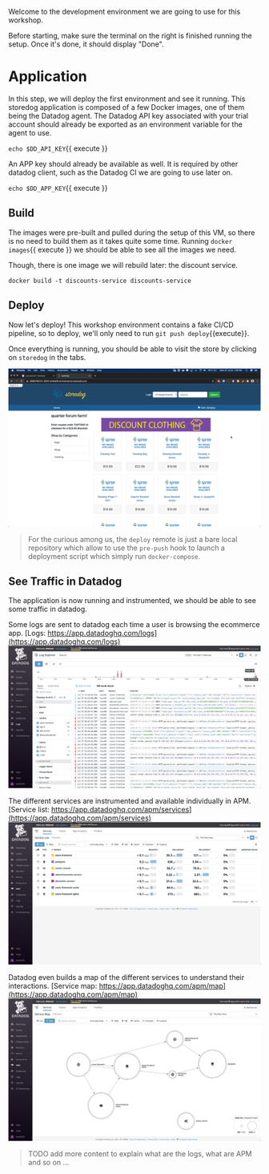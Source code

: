 Welcome to the development environment we are going to use for this workshop.

Before starting, make sure the terminal on the right is finished running the setup.
Once it's done, it should display "Done".

# Application

In this step, we will deploy the first environment and see it running.
This storedog application is composed of a few Docker images, one of them being the Datadog agent.
The Datadog API key associated with your trial account should already be exported as an environment variable for the agent to use.

`echo $DD_API_KEY`{{ execute }}

An APP key should already be available as well.
It is required by other datadog client, such as the Datadog CI we are going to use later on.

`echo $DD_APP_KEY`{{ execute }}

## Build

The images were pre-built and pulled during the setup of this VM, so there is no need to build them as it takes quite some time.
Running `docker images`{{ execute }} we should be able to see all the images we need.

Though, there is one image we will rebuild later: the discount service.

```
docker build -t discounts-service discounts-service
```

## Deploy

Now let's deploy!
This workshop environment contains a fake CI/CD pipeline, so to deploy, we'll only need to run `git push deploy`{{execute}}.

Once everything is running, you should be able to visit the store by clicking on `storedog` in the tabs.

![The ecommerce app should be available](assets/storedog.png)

> For the curious among us, the `deploy` remote is just a bare local repository which allow to use the `pre-push` hook to launch a deployment script which simply run `docker-compose`.

<!-- 

# Datadog agent

## API and APP keys

In order to authenticate and send data, datadog clients will need the API and APP key from your datadog account.

We can find these keys in the Integration menu, within the APIs entry.
![The Integration menu is the jiggsaw puzzle piece icon on the left, then we can find the APIs menu entry](assets/integrations.png)

### API key

Once in the _APIs_ tab of the _Integration_ section, the API Key is in the first revealing section.
The API key is masked at first, but will reveal itself on a mouse hover.
Let's double-click to select and copy it to paste it later in the terminal.
![The api key is masked behind the purple band](assets/api-key-masked.png)
![And reveals itself on a mouse hover](assets/api-key-revealed.png)

The datadog agent will expect this API key to be available under the `DD_API_KEY` environment variable.
So we can simply export this variable to be available throughout our session.

```
export DD_API_KEY=<your api key>
```

### APP key

The Application keys are available in the second revealing section.
Contrary to the API key, the APP key is not yet created, and we need to create it ourselves.
This APP key will be required for Synthetics CI later on, so let's just call it `synthetics-ci`.
![And reveals itself on a mouse hover](assets/app-key-creation.png)

Once the APP key is created, it's available exactly like the API key.
![And reveals itself on a mouse hover](assets/app-key-revealed.png)

We can export it as an env variable, exactly like the API key.

```
export DD_APP_KEY=<your app key>
```

For the agent to take into account these keys, we need to restart the application.

`git push deploy`{{execute}}
 --> 
## See Traffic in Datadog

The application is now running and instrumented, we should be able to see some traffic in datadog.

Some logs are sent to datadog each time a user is browsing the ecommerce app.
[Logs: https://app.datadoghq.com/logs](https://app.datadoghq.com/logs)
![](assets/logs.png)

The different services are instrumented and available individually in APM.
[Service list: https://app.datadoghq.com/apm/services](https://app.datadoghq.com/apm/services)
![](assets/apm.png)

Datadog even builds a map of the different services to understand their interactions.
[Service map: https://app.datadoghq.com/apm/map](https://app.datadoghq.com/apm/map)
![](assets/service-map.png)


> TODO add more content to explain what are the logs, what are APM and so on ...



<!--

## Setup RUM application

RUM is already integrated within the frontend of our application, and similarly to the datadog agent, we just need to provide it with the right keys to start the monitoring.

Let's create a RUM application to monitor our frontend.
If we had a backoffice, or a mobile application, that could be a different RUM application.

The RUM tool is under the UX Monitoring menu.
![](assets/rum.png)

We should be prompted to create and name an application.
![](assets/rum-add-app.png)
![](assets/rum-setup-1.png)

This application has a specific id and client token we need to provide as environment variables.
![](assets/rum-setup-2.png)

```
export DD_APPLICATION_ID=<your application id>
export DD_CLIENT_TOKEN=<your client token>
```

For the frontend to take into account these keys, we need to restart the application.
`docker-compose -p prod restart`{{execute}}

## See RUM Traffic in Datadog

Once everything is running with the right tokens, we should be able to see some user data being reported to RUM.
> TODO can't make it work for now.

-->
